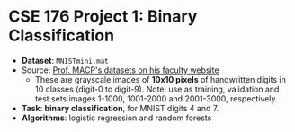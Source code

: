 # CSE 176 Project 1: Binary Classification
- **Dataset**: `MNISTmini.mat` 
- Source: [Prof. MACP's datasets on his faculty website](https://faculty.ucmerced.edu/mcarreira-perpinan/teaching/CSE176/Labs/datasets/)
    - These are grayscale images of **10x10 pixels** of handwritten digits in 10 classes (digit-0 to digit-9). Note: use as training, validation and test sets images 1-1000, 1001-2000 and 2001-3000, respectively.
- **Task**: **binary classification**, for MNIST digits 4 and 7.
- **Algorithms**: logistic regression and random forests
